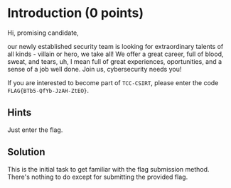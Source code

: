 # Introduction (0 points)

Hi, promising candidate,

our newly established security team is looking for extraordinary talents of all
kinds - villain or hero, we take all! We offer a great career, full of blood,
sweat, and tears, uh, I mean full of great experiences, oportunities, and
a sense of a job well done. Join us, cybersecurity needs you!

If you are interested to become part of `TCC-CSIRT`, please enter the code
`FLAG{BTb5-QfYb-JzAH-ZtEO}`.

## Hints

Just enter the flag.

## Solution

This is the initial task to get familiar with the flag submission method.
There's nothing to do except for submitting the provided flag.
